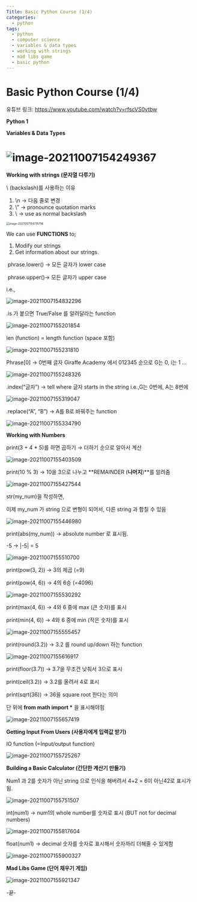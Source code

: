 ```yaml
---
Title: Basic Python Course (1/4)
categories:
  - python
tags:
  - python
  - computer science
  - variables & data types
  - working with strings
  - mad libs game
  - basic python
---
```




# Basic Python Course (1/4)

유튜브 링크: https://www.youtube.com/watch?v=rfscVS0vtbw


**Python 1**



**Variables & Data Types**

![image-20211007154249367](../images/2021-10-07-first/image-20211007154249367.png)
=======



**Working with strings (문자열 다루기)**

\ (backslash)를 사용하는 이유

1. \n → 다음 줄로 변경
2. \” → pronounce quotation marks
3. \ → use as normal backslash

<img src="../images/2021-10-07-first/image-20211007154735756.png" alt="image-20211007154735756" style="zoom:50%;" />

We can use **FUNCTIONS** to;

1. Modify our strings
2. Get information about our strings.



​	phrase.lower() → 모든 글자가 lower case

​	phrase.upper()→ 모든 글자가 upper case

i.e.,

![image-20211007154832296](../images/2021-10-07-first/image-20211007154832296.png)

.is 가 붙으면 True/False 를 알려달라는 function

![image-20211007155201854](../images/2021-10-07-first/image-20211007155201854.png)


len (function) = length function (space 포함)

![image-20211007155231810](../images/2021-10-07-first/image-20211007155231810.png)

Phrase[0] → 0번째 글자
Giraffe Academy 에서 012345 순으로 G는 0, i는 1 …

![image-20211007155248326](../images/2021-10-07-first/image-20211007155248326.png)

.index(“글자”) → tell where 글자 starts in the string
i.e.,G는 0번에, A는 8번에

![image-20211007155319047](../images/2021-10-07-first/image-20211007155319047.png)


.replace(“A”, “B”) → A를  B로 바꿔주는 function

![image-20211007155334790](../images/2021-10-07-first/image-20211007155334790.png)



**Working with Numbers**



print(3 + 4 * 5)를 하면 곱하기 → 더하기 순으로 알아서 계산

![image-20211007155403509](../images/2021-10-07-first/image-20211007155403509.png)

print(10 % 3) → 10을 3으로 나누고 **REMAINDER (****나머지****)**를 알려줌

![image-20211007155427544](../images/2021-10-07-first/image-20211007155427544.png)

str(my_num)을 작성하면,

이제  my_num 가 string 으로 변형이 되어서, 다른 string 과 합칠 수 있음

![image-20211007155446980](../images/2021-10-07-first/image-20211007155446980.png)

print(abs(my_num)) → absolute number 로 표시됨.

-5 → |-5| = 5

![image-20211007155510700](../images/2021-10-07-first/image-20211007155510700.png)

print(pow(3, 2)) → 3의 제곱 (=9)

print(pow(4, 6)) → 4의 6승 (=4096)

![image-20211007155530292](../images/2021-10-07-first/image-20211007155530292.png)

print(max(4, 6)) → 4와 6 중에 max (큰 숫자)를 표시

print(min(4, 6)) → 4와 6 중에 min (작은 숫자)를 표시

![image-20211007155555457](../images/2021-10-07-first/image-20211007155555457.png)

print(round(3.2)) → 3.2 를 round up/down 하는 function

![image-20211007155616917](../images/2021-10-07-first/image-20211007155616917.png)

print(floor(3.7)) → 3.7을 무조건 낮춰서 3으로 표시

print(ceil(3.2)) → 3.2를 올려서 4로 표시

print(sqrt(36)) → 36을 square root 한다는 의미

단 위에 **from math import \*** 을 표시해야힘

![image-20211007155657419](../images/2021-10-07-first/image-20211007155657419.png)



**Getting Input From Users (사용자에게 입력값 받기)**

IO function (=Input/output function)

![image-20211007155725267](../images/2021-10-07-first/image-20211007155725267.png)





**Building a Basic Calculator (간단한 계산기 만들기)**

Num1 과 2를 숫자가 아닌 string 으로 인식을 해버려서 4+2 = 6이 아닌42로 표시가 됨.

![image-20211007155751507](../images/2021-10-07-first/image-20211007155751507.png)

int(num1) → num1의 whole number를 숫자로 표시 (BUT not for decimal numbers)

![image-20211007155817604](../images/2021-10-07-first/image-20211007155817604.png)

float(num1) → decimal 숫자를 숫자로 표시해서 숫자까리 더해줄 수 있게함

![image-20211007155900327](../images/2021-10-07-first/image-20211007155900327.png)



**Mad Libs Game (단어 채우기 게임)**

![image-20211007155921347](../images/2021-10-07-first/image-20211007155921347.png)



-끝-
